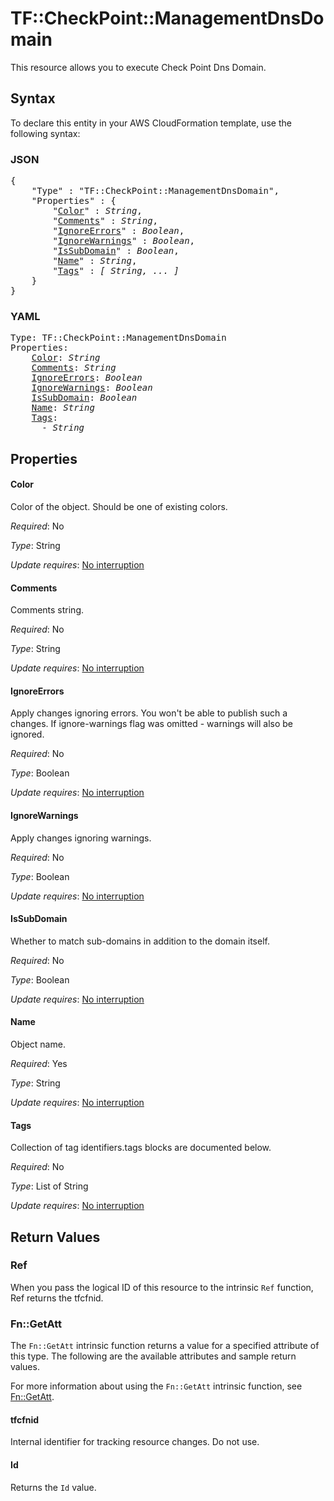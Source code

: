# TF::CheckPoint::ManagementDnsDomain

This resource allows you to execute Check Point Dns Domain.

## Syntax

To declare this entity in your AWS CloudFormation template, use the following syntax:

### JSON

<pre>
{
    "Type" : "TF::CheckPoint::ManagementDnsDomain",
    "Properties" : {
        "<a href="#color" title="Color">Color</a>" : <i>String</i>,
        "<a href="#comments" title="Comments">Comments</a>" : <i>String</i>,
        "<a href="#ignoreerrors" title="IgnoreErrors">IgnoreErrors</a>" : <i>Boolean</i>,
        "<a href="#ignorewarnings" title="IgnoreWarnings">IgnoreWarnings</a>" : <i>Boolean</i>,
        "<a href="#issubdomain" title="IsSubDomain">IsSubDomain</a>" : <i>Boolean</i>,
        "<a href="#name" title="Name">Name</a>" : <i>String</i>,
        "<a href="#tags" title="Tags">Tags</a>" : <i>[ String, ... ]</i>
    }
}
</pre>

### YAML

<pre>
Type: TF::CheckPoint::ManagementDnsDomain
Properties:
    <a href="#color" title="Color">Color</a>: <i>String</i>
    <a href="#comments" title="Comments">Comments</a>: <i>String</i>
    <a href="#ignoreerrors" title="IgnoreErrors">IgnoreErrors</a>: <i>Boolean</i>
    <a href="#ignorewarnings" title="IgnoreWarnings">IgnoreWarnings</a>: <i>Boolean</i>
    <a href="#issubdomain" title="IsSubDomain">IsSubDomain</a>: <i>Boolean</i>
    <a href="#name" title="Name">Name</a>: <i>String</i>
    <a href="#tags" title="Tags">Tags</a>: <i>
      - String</i>
</pre>

## Properties

#### Color

Color of the object. Should be one of existing colors.

_Required_: No

_Type_: String

_Update requires_: [No interruption](https://docs.aws.amazon.com/AWSCloudFormation/latest/UserGuide/using-cfn-updating-stacks-update-behaviors.html#update-no-interrupt)

#### Comments

Comments string.

_Required_: No

_Type_: String

_Update requires_: [No interruption](https://docs.aws.amazon.com/AWSCloudFormation/latest/UserGuide/using-cfn-updating-stacks-update-behaviors.html#update-no-interrupt)

#### IgnoreErrors

Apply changes ignoring errors. You won't be able to publish such a changes. If ignore-warnings flag was omitted - warnings will also be ignored.

_Required_: No

_Type_: Boolean

_Update requires_: [No interruption](https://docs.aws.amazon.com/AWSCloudFormation/latest/UserGuide/using-cfn-updating-stacks-update-behaviors.html#update-no-interrupt)

#### IgnoreWarnings

Apply changes ignoring warnings.

_Required_: No

_Type_: Boolean

_Update requires_: [No interruption](https://docs.aws.amazon.com/AWSCloudFormation/latest/UserGuide/using-cfn-updating-stacks-update-behaviors.html#update-no-interrupt)

#### IsSubDomain

Whether to match sub-domains in addition to the domain itself.

_Required_: No

_Type_: Boolean

_Update requires_: [No interruption](https://docs.aws.amazon.com/AWSCloudFormation/latest/UserGuide/using-cfn-updating-stacks-update-behaviors.html#update-no-interrupt)

#### Name

Object name.

_Required_: Yes

_Type_: String

_Update requires_: [No interruption](https://docs.aws.amazon.com/AWSCloudFormation/latest/UserGuide/using-cfn-updating-stacks-update-behaviors.html#update-no-interrupt)

#### Tags

Collection of tag identifiers.tags blocks are documented below.

_Required_: No

_Type_: List of String

_Update requires_: [No interruption](https://docs.aws.amazon.com/AWSCloudFormation/latest/UserGuide/using-cfn-updating-stacks-update-behaviors.html#update-no-interrupt)

## Return Values

### Ref

When you pass the logical ID of this resource to the intrinsic `Ref` function, Ref returns the tfcfnid.

### Fn::GetAtt

The `Fn::GetAtt` intrinsic function returns a value for a specified attribute of this type. The following are the available attributes and sample return values.

For more information about using the `Fn::GetAtt` intrinsic function, see [Fn::GetAtt](https://docs.aws.amazon.com/AWSCloudFormation/latest/UserGuide/intrinsic-function-reference-getatt.html).

#### tfcfnid

Internal identifier for tracking resource changes. Do not use.

#### Id

Returns the <code>Id</code> value.

